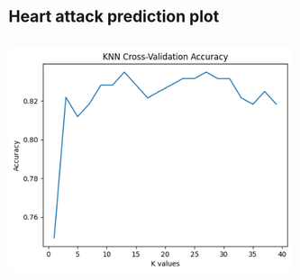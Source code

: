 # Heart attack prediction plot    
#  
![KNN Cross-Validation Accuracy](https://github.com/Siamak-salimy/Heart_attack_prediction_plot/blob/main/KNN%20Cross-Validation%20Accuracy.png) 



 
